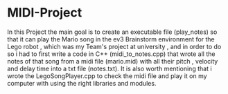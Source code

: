 # MIDI-Project
In this Project the main goal is to create an executable file (play_notes) so that it can play the Mario song in the ev3 Brainstorm environment for the Lego robot , which was my Team's project at university , and in order to do so i had to first write a code in C++ (midi_to_notes.cpp) that wrote all the notes of that song from a midi file (mario.mid) with all their pitch , velocity and delay time into a txt file (notes.txt).
It is also worth mentioning that i wrote the LegoSongPlayer.cpp to check the midi file and play it on my computer with using the right libraries and modules.
